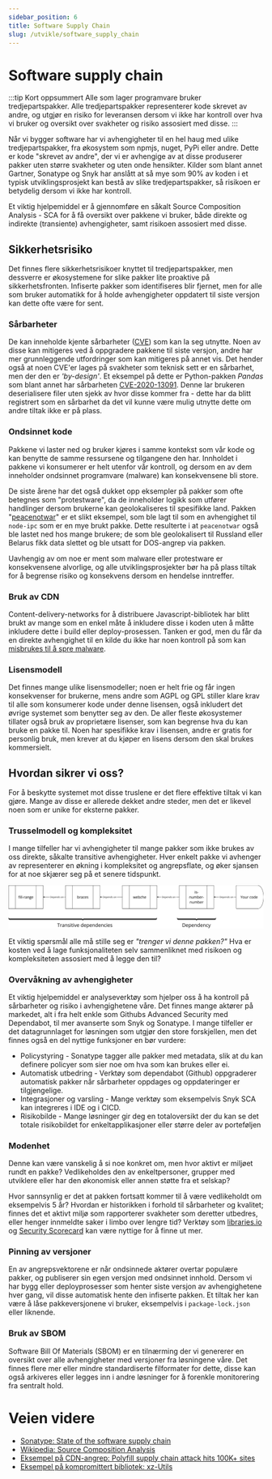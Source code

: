 ```yaml
---
sidebar_position: 6
title: Software Supply Chain
slug: /utvikle/software_supply_chain
---
```


# Software supply chain

:::tip Kort oppsummert
Alle som lager programvare bruker tredjepartspakker. Alle tredjepartspakker representerer kode skrevet av andre, og utgjør en risiko for leveransen dersom vi ikke har kontroll over hva vi bruker og oversikt over svakheter og risiko assosiert med disse.
:::

Når vi bygger software har vi avhengigheter til en hel haug med ulike tredjepartspakker, fra økosystem som npmjs, nuget, PyPi eller andre. Dette er kode "skrevet av andre", der vi er avhengige av at disse produserer pakker uten større svakheter og uten onde hensikter. Kilder som blant annet Gartner, Sonatype og Snyk har anslått at så mye som 90% av koden i et typisk utviklingsprosjekt kan bestå av slike tredjepartspakker, så risikoen er betydelig dersom vi ikke har kontroll.

Et viktig hjelpemiddel er å gjennomføre en såkalt Source Composition Analysis - SCA for å få oversikt over pakkene vi bruker, både direkte og indirekte (transiente) avhengigheter, samt risikoen assosiert med disse. 

## Sikkerhetsrisiko
Det finnes flere sikkerhetsrisikoer knyttet til tredjepartspakker, men dessverre er økosystemene for slike pakker lite proaktive på sikkerhetsfronten. Infiserte pakker som identifiseres blir fjernet, men for alle som bruker automatikk for å holde avhengigheter oppdatert til siste versjon kan dette ofte være for sent. 

 ### Sårbarheter
 De kan inneholde kjente sårbarheter ([CVE](https://cve.mitre.org)) som kan la seg utnytte. Noen av disse kan mitigeres ved å oppgradere pakkene til siste versjon, andre har mer grunnleggende utfordringer som kan mitigeres på annet vis. Det hender også at noen CVE'er lages på svakheter som teknisk sett er en sårbarhet, men der den er _'by-design'_. Et eksempel på dette er Python-pakken _Pandas_ som blant annet har sårbarheten [CVE-2020-13091](https://cve.mitre.org/cgi-bin/cvename.cgi?name=CVE-2020-13091). Denne lar brukeren deserialisere filer uten sjekk av hvor disse kommer fra - dette har da blitt registrert som en sårbarhet da det vil kunne være mulig utnytte dette om andre tiltak ikke er på plass. 
 
 ### Ondsinnet kode
 Pakkene vi laster ned og bruker kjøres i samme kontekst som vår kode og kan benytte de samme ressursene og tilgangene den har. Innholdet i pakkene vi konsumerer er helt utenfor vår kontroll, og dersom en av dem inneholder ondsinnet programvare (malware) kan konsekvensene bli store. 

 De siste årene har det også dukket opp eksempler på pakker som ofte betegnes som "protestware", da de inneholder logikk som utfører handlinger dersom brukerne kan geolokaliseres til spesifikke land. Pakken "[peacenotwar](https://en.wikipedia.org/wiki/Peacenotwar)" er et slikt eksempel, som ble lagt til som en avhengighet til ```node-ipc``` som er en mye brukt pakke. Dette resulterte i at ```peacenotwar``` også ble lastet ned hos mange brukere; de som ble geolokalisert til Russland eller Belarus fikk data slettet og ble utsatt for DOS-angrep via pakken. 

Uavhengig av om noe er ment som malware eller protestware er konsekvensene alvorlige, og alle utviklingsprosjekter bør ha på plass tiltak for å begrense risiko og konsekvens dersom en hendelse inntreffer. 

### Bruk av CDN
Content-delivery-networks for å distribuere Javascript-bibliotek har blitt brukt av mange som en enkel måte å inkludere disse i koden uten å måtte inkludere dette i build eller deploy-prosessen. Tanken er god, men du får da en direkte avhengighet til en kilde du ikke har noen kontroll på som kan [misbrukes til å spre malware](https://sansec.io/research/polyfill-supply-chain-attackX). 

### Lisensmodell
Det finnes mange ulike lisensmodeller; noen er helt frie og får ingen konsekvenser for brukerne, mens andre som AGPL og GPL stiller klare krav til alle som konsumerer kode under denne lisensen, også inkludert det øvrige systemet som benytter seg av den. De aller fleste økosystemer tillater også bruk av proprietære lisenser, som kan begrense hva du kan bruke en pakke til. Noen har spesifikke krav i lisensen, andre er gratis for personlig bruk, men krever at du kjøper en lisens dersom den skal brukes kommersielt. 

## Hvordan sikrer vi oss?
For å beskytte systemet mot disse truslene er det flere effektive tiltak vi kan gjøre. Mange av disse er allerede dekket andre steder, men det er likevel noen som er unike for eksterne pakker. 

### Trusselmodell og kompleksitet
I mange tilfeller har vi avhengigheter til mange pakker som ikke brukes av oss direkte, såkalte transitive avhengigheter. Hver enkelt pakke vi avhenger av representerer en økning i kompleksitet og angrepsflate, og øker sjansen for at noe skjærer seg på et senere tidspunkt. 

![dependencies](dependencies.png)

Et viktig spørsmål alle må stille seg er _"trenger vi denne pakken?"_ Hva er kosten ved å lage funksjonaliteten selv sammenliknet med risikoen og kompleksiteten assosiert med å legge den til? 

### Overvåkning av avhengigheter
Et viktig hjelpemiddel er analyseverktøy som hjelper oss å ha kontroll på sårbarheter og risiko i avhengighetene våre. Det finnes mange aktører på markedet, alt i fra helt enkle som Githubs Advanced Security med Dependabot, til mer avanserte som Snyk og Sonatype. I mange tilfeller er det datagrunnlaget for løsningen som utgjør den store forskjellen, men det finnes også en del nyttige funksjoner en bør vurdere:

* Policystyring - Sonatype tagger alle pakker med metadata, slik at du kan definere policyer som sier noe om hva som kan brukes eller ei. 
* Automatisk utbedring - Verktøy som dependabot (Github) oppgraderer automatisk pakker når sårbarheter oppdages og oppdateringer er tilgjengelige. 
* Integrasjoner og varsling - Mange verktøy som eksempelvis Snyk SCA kan integreres i IDE og i CICD.
* Risikobilde - Mange løsninger gir deg en totaloversikt der du kan se det totale risikobildet for enkeltapplikasjoner eller større deler av porteføljen

### Modenhet
Denne kan være vanskelig å si noe konkret om, men hvor aktivt er miljøet rundt en pakke? Vedlikeholdes den av enkeltpersoner, grupper med utviklere eller har den økonomisk eller annen støtte fra et selskap?

Hvor sannsynlig er det at pakken fortsatt kommer til å være vedlikeholdt om eksempelvis 5 år? Hvordan er historikken i forhold til sårbarheter og kvalitet; finnes det et aktivt miljø som rapporterer svakheter som deretter utbedres, eller henger innmeldte saker i limbo over lengre tid? Verktøy som [libraries.io](https://libraries.io) og [Security Scorecard](https://securityscorecard.com/) kan være nyttige for å finne ut mer.

### Pinning av versjoner
En av angrepsvektorene er når ondsinnede aktører overtar populære pakker, og publiserer sin egen versjon med ondsinnet innhold. Dersom vi har bygg eller deployprosesser som henter siste versjon av avhengighetene hver gang, vil disse automatisk hente den infiserte pakken. Et tiltak her kan være å låse pakkeversjonene vi bruker, eksempelvis i ```package-lock.json``` eller liknende. 

### Bruk av SBOM
Software Bill Of Materials (SBOM) er en tilnærming der vi genererer en oversikt over alle avhengigheter med versjoner fra løsningene våre. Det finnes flere mer eller mindre standardiserte filformater for dette, disse kan også arkiveres eller legges inn i andre løsninger for å forenkle monitorering fra sentralt hold. 

# Veien videre
* [Sonatype: State of the software supply chain](https://www.sonatype.com/state-of-the-software-supply-chain/introduction)
* [Wikipedia: Source Composition Analysis](https://en.wikipedia.org/wiki/Software_composition_analysis)
* [Eksempel på CDN-angrep: Polyfill supply chain attack hits 100K+ sites](https://sansec.io/research/polyfill-supply-chain-attackX)
* [Eksempel på kompromittert bibliotek: xz-Utils](https://arstechnica.com/security/2024/04/what-we-know-about-the-xz-utils-backdoor-that-almost-infected-the-world/)